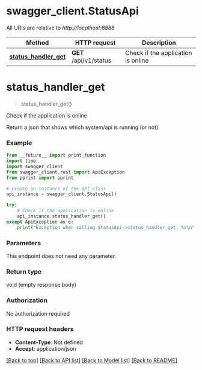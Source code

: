 # swagger_client.StatusApi

All URIs are relative to *http://localhost:8888*

Method | HTTP request | Description
------------- | ------------- | -------------
[**status_handler_get**](StatusApi.md#status_handler_get) | **GET** /api/v1/status | Check if the application is online


# **status_handler_get**
> status_handler_get()

Check if the application is online

Return a json that shows which system/api is running (or not)

### Example
```python
from __future__ import print_function
import time
import swagger_client
from swagger_client.rest import ApiException
from pprint import pprint

# create an instance of the API class
api_instance = swagger_client.StatusApi()

try:
    # Check if the application is online
    api_instance.status_handler_get()
except ApiException as e:
    print("Exception when calling StatusApi->status_handler_get: %s\n" % e)
```

### Parameters
This endpoint does not need any parameter.

### Return type

void (empty response body)

### Authorization

No authorization required

### HTTP request headers

 - **Content-Type**: Not defined
 - **Accept**: application/json

[[Back to top]](#) [[Back to API list]](../README.md#documentation-for-api-endpoints) [[Back to Model list]](../README.md#documentation-for-models) [[Back to README]](../README.md)

